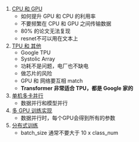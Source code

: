 1. [CPU 和 GPU](1.CPU和GPU.ipynb)
    - 如何提升 GPU 和 CPU 的利用率
    - 不要频繁在 CPU 和 GPU 之间传输数据
    - 80% 的论文无法复现
    - resnet不可以用在文本上
2. [TPU 和 其他](2.TPU和其他.ipynb)
    - Google TPU
    - Systolic Array
    - 功耗不是问题，电厂也不缺电
    - 做芯片的风险
    - GPU 和 网络要互相 match
    - **Transformer 非常适合 TPU，都是 Google 家的**
3. [单机多卡并行](3.单机多卡并行.ipynb)
    - 数据并行和模型并行
4. [多 GPU 训练实现](4.多GPU训练实现.ipynb)
    - 数据并行时，每个GPU会得到所有的参数
5. [分布式训练](5.分布式训练.ipynb)
    - batch_size 通常不要大于 10 x class_num